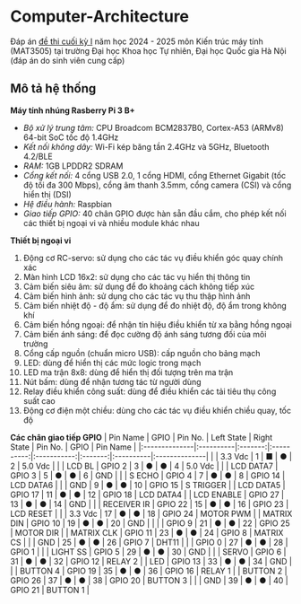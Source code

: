 # Computer-Architecture
Đáp án [đề thi cuối kỳ I](https://github.com/dangth2004/Computer-Architecture/blob/main/de_thi.pdf) năm học 2024 - 2025 môn Kiến trúc máy tính (MAT3505) tại trường Đại học Khoa học Tự nhiên, Đại học Quốc gia Hà Nội (đáp án do sinh viên cung cấp)

## Mô tả hệ thống
**Máy tính nhúng Rasberry Pi 3 B+**
- *Bộ xử lý trung tâm:* CPU Broadcom BCM2837B0, Cortex-A53 (ARMv8) 64-bit SoC tốc độ 1.4GHz
- *Kết nối không dây:* Wi-Fi kép băng tần 2.4GHz và 5GHz, Bluetooth 4.2/BLE
- *RAM:* 1GB LPDDR2 SDRAM
- *Cổng kết nối:* 4 cổng USB 2.0, 1 cổng HDMI, cổng Ethernet Gigabit (tốc độ tối đa 300 Mbps), cổng âm thanh 3.5mm, cổng camera (CSI) và cổng hiển thị (DSI)
- *Hệ điều hành:* Raspbian
- *Giao tiếp GPIO:* 40 chân GPIO được hàn sẵn đầu cắm, cho phép kết nối các thiết bị ngoại vi và nhiều module khác nhau
  
**Thiết bị ngoại vi**
1) Động cơ RC-servo: sử dụng cho các tác vụ điều khiển góc quay chính xác
2) Màn hình LCD 16x2: sử dụng cho các tác vụ hiển thị thông tin
3) Cảm biến siêu âm: sử dụng để đo khoảng cách không tiếp xúc
4) Cảm biến hình ảnh: sử dụng cho các tác vụ thu thập hình ảnh
5) Cảm biến nhiệt độ - độ ẩm: sử dụng để đo nhiệt độ, độ ẩm trong không khí
6) Cảm biến hồng ngoại: để nhận tín hiệu điều khiển từ xa bằng hồng ngoại
7) Cảm biến ánh sáng: để đọc cường độ ánh sáng tương đối của môi trường
8) Cổng cấp nguồn (chuẩn micro USB): cấp nguồn cho bảng mạch
9) LED: dùng để hiển thị các mức logic trong mạch
10) LED ma trận 8x8: dùng để hiển thị đối tượng trên ma trận
11) Nút bấm: dùng để nhận tương tác từ người dùng
12) Relay điều khiển công suất: dùng để điều khiển các tải tiêu thụ công suất cao
13) Động cơ điện một chiều: dùng cho các tác vụ điều khiển chiều quay, tốc độ

**Các chân giao tiếp GPIO**
| Pin Name      | GPIO      | Pin No. | Left State | Right State | Pin No. | GPIO      | Pin Name      |
|:--------------|:----------|:-------:|:----------:|:-----------:|:-------:|:----------|:--------------|
|               | 3.3 Vdc   | 1       | ■          | ●           | 2       | 5.0 Vdc   |               |
| LCD BL        | GPIO 2    | 3       | ●          | ●           | 4       | 5.0 Vdc   |               |
| LCD DATA7     | GPIO 3    | 5       | ●          | ●           | 6       | GND       |               |
| S ECHO        | GPIO 4    | 7       | ●          | ●           | 8       | GPIO 14   | LCD DATA6     |
|               | GND       | 9       | ●          | ●           | 10      | GPIO 15   | S TRIGGER     |
| LCD DATA5     | GPIO 17   | 11      | ●          | ●           | 12      | GPIO 18   | LCD DATA4     |
| LCD ENABLE    | GPIO 27   | 13      | ●          | ●           | 14      | GND       |               |
| RECEIVER IR   | GPIO 22   | 15      | ●          | ●           | 16      | GPIO 23   | LCD RESET     |
|               | 3.3 Vdc   | 17      | ●          | ●           | 18      | GPIO 24   | MOTOR PWM     |
| MATRIX DIN    | GPIO 10   | 19      | ●          | ●           | 20      | GND       |               |
|               | GPIO 9    | 21      | ●          | ●           | 22      | GPIO 25   | MOTOR DIR     |
| MATRIX CLK    | GPIO 11   | 23      | ●          | ●           | 24      | GPIO 8    | MATRIX CS     |
|               | GND       | 25      | ●          | ●           | 26      | GPIO 7    | DHT11         |
|               | GPIO 0    | 27      | ●          | ●           | 28      | GPIO 1    |               |
| LIGHT SS      | GPIO 5    | 29      | ●          | ●           | 30      | GND       |               |
| SERVO         | GPIO 6    | 31      | ●          | ●           | 32      | GPIO 12   | RELAY 2       |
| LED           | GPIO 13   | 33      | ●          | ●           | 34      | GND       |               |
| BUTTON 4      | GPIO 19   | 35      | ●          | ●           | 36      | GPIO 16   | RELAY 1       |
| BUTTON 2      | GPIO 26   | 37      | ●          | ●           | 38      | GPIO 20   | BUTTON 3      |
|               | GND       | 39      | ●          | ●           | 40      | GPIO 21   | BUTTON 1      |

